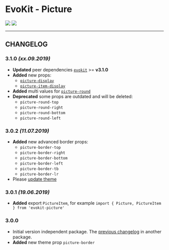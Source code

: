 [README]: /packages/evokit-picture/README.md
[evokit]: /packages/evokit/README.md

[picture-round]: /packages/evokit-picture/?id=picture-round
[picture-display]: /packages/evokit-picture/?id=picture-display
[picture-item-display]: /packages/evokit-picture/?id=picture-item-display

[create_theme]: /docs/base/theme.md

# EvoKit - Picture

[![](https://img.shields.io/npm/v/evokit-picture.svg)](https://www.npmjs.com/package/evokit-picture)
[![](https://img.shields.io/badge/page-README-42b983)][README]

---

## CHANGELOG

### 3.1.0 *(xx.09.2019)*

- **Updated** peer dependencies [`evokit`][evokit] >= **v3.1.0**
- **Added** new props:
    - [`picture-display`][picture-display]
    - [`picture-item-display`][picture-item-display]
- **Added** multi values for [`picture-round`][picture-round]
- **Deprecated** some props are outdated and will be deleted:
    - `picture-round-top`
    - `picture-round-right`
    - `picture-round-bottom`
    - `picture-round-left`

### 3.0.2 *(11.07.2019)*

- **Added** new advanced border props:
    - `picture-border-top`
    - `picture-border-right`
    - `picture-border-bottom`
    - `picture-border-left`
    - `picture-border-tb`
    - `picture-border-lr`
- Please [update theme][create_theme]

### 3.0.1 *(19.06.2019)*

- **Added** export `PictureItem`, for example `import { Picture, PictureItem } from 'evokit-picture'`

### 3.0.0

- Initial version independent package. The [previous changelog](/packages/evokit/CHANGELOG.md) in another package.
- **Added** new theme prop `picture-border`
